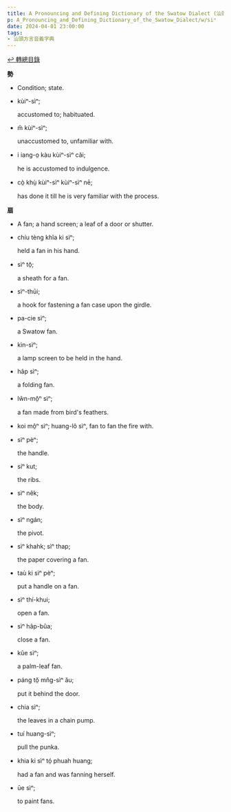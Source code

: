 ```yaml
---
title: A Pronouncing and Defining Dictionary of the Swatow Dialect (汕頭方言音義字典) / siⁿ
p: A_Pronouncing_and_Defining_Dictionary_of_the_Swatow_Dialect/w/siⁿ
date: 2024-04-01 23:00:00
tags: 
- 汕頭方言音義字典
---
```


[↩️ 轉總目錄](/A_Pronouncing_and_Defining_Dictionary_of_the_Swatow_Dialect)


**勢**
- Condition; state.

- kùiⁿ-sìⁿ;

  accustomed to; habituated.

- m̄ kùiⁿ-sìⁿ;

  unaccustomed to, unfamiliar with.

- i iang-o̤ kàu kùiⁿ-sìⁿ căi;

  he is accustomed to indulgence.

- cò̤ khṳ̀ kùiⁿ-sìⁿ kùiⁿ-sìⁿ nē;

  has done it till he is very familiar with the process.

**扇**
- A fan; a hand screen; a leaf of a door or shutter.

- chíu tèng khĭa ki sìⁿ;

  held a fan in his hand.

- sìⁿ tō̤;

  a sheath for a fan.

- sìⁿ-thūi;

  a hook for fastening a fan case upon the girdle.

- pa-cie sìⁿ;

  a Swatow fan.

- kìn-sìⁿ;

  a lamp screen to be held in the hand.

- hâp sìⁿ;

  a folding fan.

- lŵn-mô̤ⁿ sìⁿ;

  a fan made from bird's feathers.

- koi mô̤ⁿ sìⁿ; huang-lô sìⁿ, fan to fan the fire with.

- sìⁿ pèⁿ;

  the handle.

- síⁿ kut;

  the ribs.

- sìⁿ nêk;

  the body.

- sìⁿ ngán;

  the pivot.

- sìⁿ khahk; sìⁿ thap;

  the paper covering a fan.

- taù ki sìⁿ pèⁿ;

  put a handle on a fan.

- sìⁿ thí-khui;

  open a fan.

- sìⁿ hâp-bûa;

  close a fan.

- kûe sìⁿ;

  a palm-leaf fan.

- páng tŏ̤ mn̂g-sìⁿ ău;

  put it behind the door.

- chia sìⁿ;

  the leaves in a chain pump.

- tuí huang-sìⁿ;

  pull the punka.

- khia ki sìⁿ tó̤ phuah huang;

  had a fan and was fanning herself.

- ūe sìⁿ;

  to paint fans.